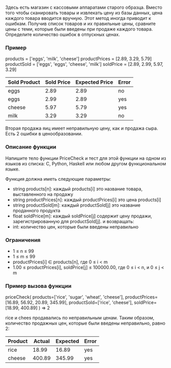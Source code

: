 Здесь есть магазин с кассовыми аппаратами старого образца. Вместо того чтобы сканировать товары и извлекать цену из базы данных, цена каждого товара вводится вручную. Этот метод иногда приводит к ошибкам. Получив список товаров и их правильные цены, сравните цены с теми, которые были введены при продаже каждого товара. Определите количество ошибок в отпускных ценах.

### Пример

products = ['eggs', 'milk', 'cheese']
productPrices = [2.89, 3.29, 5.79]
productSold = ['eggs', 'eggs', 'cheese', 'milk']
soldPrice = [2.89, 2.99, 5.97, 3.29]

| Sold Product | Sold Price	| Expected Price | Error |
|--------------|------------|----------------|-------|
| eggs 		   | 2.89 		| 2.89 			 | no 	 |
| eggs         | 2.99 		| 2.89 			 | yes 	 |
| cheese       | 5.97 		| 5.79 			 | yes 	 |
| milk         | 3.29		| 3.29 			 | no 	 |

Вторая продажа яиц имеет неправильную цену, как и продажа сыра. Есть 2 ошибки в ценообразовании.

### Описание функции

Напишите тело функции PriceCheck и тест для этой функции на одном из языков из списка: C, Python, Haskell или любом другом функциональном языке.

Функция должна иметь следующие параметры:
- string products[n]:  каждый products[i] это название товара, выставленного на продажу
- string productPrices[n]:  каждый productPrices[i] это цена products[i]
- string productSold[m]:  каждый productSold[j] это название проданного продукта
- float soldPrice[m]:  каждый soldPrice[j] содержит цену продажи, зарегистрированную для productSold[j].
и возвращать:
- int: количество цен, которые были введены неправильно

### Ограничения

- 1 ≤ n ≤ 99
- 1 ≤ m ≤ 99
- productPrices[i] ∈ products[n], где 0 ≤ i < m
- 1.00 ≤ productPrices[i], soldPrice[j] ≤ 100000.00, где 0 ≤ i < n, и 0 ≤ j < m

### Пример вызова функции

priceCheck(
	products=['rice', 'sugar', 'wheat', 'cheese'],
	productPrices=[16.89, 56.92, 20.89, 345.99],
	productSold=['rice', 'cheese'],
	soldPrice=[18.99, 400.89]
) => 2

rice и chees продавались по неправильным ценам. Таким образом, количество продажных цен, которые были введены неправильно, равно 2:

| Product | Actual | Expected | Error |
|---------|--------|----------|-------|
| rice 	  | 18.99  | 16.89    | yes   |
| cheese  | 400.89 | 345.99   | yes   |

